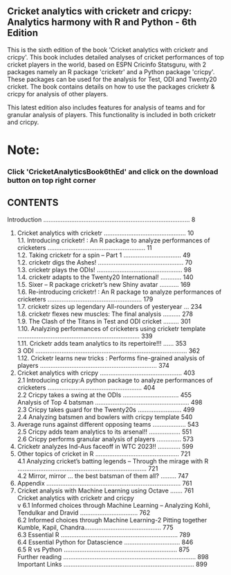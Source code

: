 ## Cricket analytics with cricketr and cricpy: Analytics harmony with R and Python - 6th Edition


This is the sixth edition of the book 'Cricket analytics with cricketr and cricpy'. This book includes detailed analyses of cricket performances of 
top cricket players in the world, based on ESPN Cricinfo Statsguru, with 2 packages namely an R package 'cricketr' and a Python package 'cricpy'. 
These packages can be used for the analysis for Test, ODI and Twenty20 cricket. The book contains details on how to use the packages cricketr & cricpy for analysis of other players.

This latest edition also includes features for analysis of teams and for granular analysis of players. This functionality is included in both cricketr and cricpy.
# Note: 
### Click 'CricketAnalyticsBook6thEd' and click on the download button on top right corner

## CONTENTS
Introduction .................................................................................... 8 <br>
1. Cricket analytics with cricketr ............................................... 10 <br>
1.1. Introducing cricketr! : An R package to analyze performances of cricketers ........................................................ 11 <br>
1.2. Taking cricketr for a spin – Part 1 ................................. 49 <br>
1.2. cricketr digs the Ashes! ................................................. 70 <br>
1.3. cricketr plays the ODIs! ................................................. 98 <br>
1.4. cricketr adapts to the Twenty20 International! ............ 140 <br>
1.5. Sixer – R package cricketr’s new Shiny avatar ........... 169 <br>
1.6. Re-introducing cricketr! : An R package to analyze performances of cricketers ...................................................... 179 <br>
1.7. cricketr sizes up legendary All-rounders of yesteryear ...   234 <br>
1.8. cricketr flexes new muscles: The final analysis .......... 278 <br>
1.9. The Clash of the Titans in Test and ODI cricket ......... 301 <br>
1.10. Analyzing performances of cricketers using cricketr template ...................................................................... 339 <br>
1.11. Cricketr adds team analytics to its repertoire!!! ...... 353  <br>
3 ODI ....................................................................................... 362 <br>
1.12. Cricketr learns new tricks : Performs fine-grained analysis of players ................................................................... 374 <br>
2. Cricket analytics with cricpy ............................................... 403 <br>
2.1 Introducing cricpy:A python package to analyze performances of cricketers ...................................................... 404 <br>
2.2 Cricpy takes a swing at the ODIs ................................ 455 <br>
Analysis of Top 4 batsman ...................................................... 498 <br>
2.3 Cricpy takes guard for the Twenty20s ......................... 499 <br>
2.4 Analyzing batsmen and bowlers with cricpy template 540 <br>
9. Average runs against different opposing teams ................... 543 <br>
2.5 Cricpy adds team analytics to its arsenal!! .................. 551 <br>
2.6 Cricpy performs granular analysis of players .............. 573 <br>
3. Cricketr analyzes Ind-Aus faceoff in WTC 2023!! ............. 599 <br>
4. Other topics of cricket in R ................................................ 721 <br>
4.1 Analyzing cricket’s batting legends – Through the mirage with R .......................................................................... 721 <br>
4.2 Mirror, mirror … the best batsman of them all? ......... 747 <br>
5. Appendix ............................................................................. 761 <br>
6. Cricket analysis with Machine Learning using Octave ....... 761 <br>
Cricket analytics with cricketr and cricpy <br>
v
6.1 Informed choices through Machine Learning – Analyzing Kohli, Tendulkar and Dravid ................................. 762 <br>
6.2 Informed choices through Machine Learning-2 Pitting together Kumble, Kapil, Chandra............................................ 775 <br>
6.3 Essential R ................................................................... 789 <br>
6.4 Essential Python for Datascience ................................ 846 <br>
6.5 R vs Python ................................................................. 875 <br>
Further reading ............................................................................ 898 <br>
Important Links ........................................................................... 899 <br>
